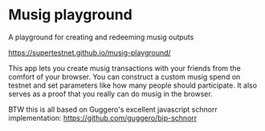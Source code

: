 # Musig playground
A playground for creating and redeeming musig outputs

https://supertestnet.github.io/musig-playground/

This app lets you create musig transactions with your friends from the comfort of your browser. You can construct a custom musig spend on testnet and set parameters like how many people should participate. It also serves as a proof that you really can do musig in the browser.

BTW this is all based on Guggero's excellent javascript schnorr implementation: https://github.com/guggero/bip-schnorr
